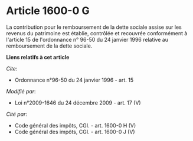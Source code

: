 # Article 1600-0 G

La contribution pour le remboursement de la dette sociale assise sur les revenus du patrimoine est établie, contrôlée et
recouvrée conformément à l'article 15 de l'ordonnance n° 96-50 du 24 janvier 1996 relative au remboursement de la dette
sociale.

**Liens relatifs à cet article**

_Cite_:

  - Ordonnance n°96-50 du 24 janvier 1996 - art. 15

_Modifié par_:

  - Loi n°2009-1646 du 24 décembre 2009 - art. 17 (V)

_Cité par_:

  - Code général des impôts, CGI. - art. 1600-0 H (V)
  - Code général des impôts, CGI. - art. 1600-0 J (V)
